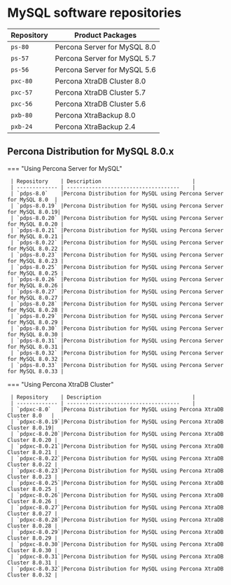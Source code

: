 # MySQL software repositories

| Repository    | Product Packages                |
| ----------    | ------------------------------- |
| `ps-80`       | Percona Server for MySQL 8.0    |
| `ps-57`       | Percona Server for MySQL 5.7    |
| `ps-56`       | Percona Server for MySQL 5.6    |
| `pxc-80`      | Percona XtraDB Cluster 8.0      |
| `pxc-57`      | Percona XtraDB Cluster 5.7      |
| `pxc-56`      | Percona XtraDB Cluster 5.6      |
| `pxb-80`      | Percona XtraBackup 8.0          |
| `pxb-24`      | Percona XtraBackup 2.4          |

## Percona Distribution for MySQL 8.0.x

=== "Using Percona Server for MySQL"

     | Repository    | Description                             |
     | ------------- | ------------------------------------    |
     | `pdps-8.0`    |Percona Distribution for MySQL using Percona Server for MySQL 8.0  |
     | `pdps-8.0.19` |Percona Distribution for MySQL using Percona Server for MySQL 8.0.19|
     | `pdps-8.0.20` |Percona Distribution for MySQL using Percona Server for MySQL 8.0.20 |
     | `pdps-8.0.21` |Percona Distribution for MySQL using Percona Server for MySQL 8.0.21 |
     | `pdps-8.0.22` |Percona Distribution for MySQL using Percona Server for MySQL 8.0.22 |
     | `pdps-8.0.23` |Percona Distribution for MySQL using Percona Server for MySQL 8.0.23 |
     | `pdps-8.0.25` |Percona Distribution for MySQL using Percona Server for MySQL 8.0.25 |
     | `pdps-8.0.26` |Percona Distribution for MySQL using Percona Server for MySQL 8.0.26 |
     | `pdps-8.0.27` |Percona Distribution for MySQL using Percona Server for MySQL 8.0.27 |
     | `pdps-8.0.28` |Percona Distribution for MySQL using Percona Server for MySQL 8.0.28 |
     | `pdps-8.0.29` |Percona Distribution for MySQL using Percona Server for MySQL 8.0.29 |
     | `pdps-8.0.30` |Percona Distribution for MySQL using Percona Server for MySQL 8.0.30 |
     | `pdps-8.0.31` |Percona Distribution for MySQL using Percona Server for MySQL 8.0.31 |
     | `pdps-8.0.32` |Percona Distribution for MySQL using Percona Server for MySQL 8.0.32 |
     | `pdps-8.0.33` |Percona Distribution for MySQL using Percona Server for MySQL 8.0.33 |

=== "Using Percona XtraDB Cluster"

     | Repository    | Description                             |
     | ------------- | ------------------------------------    |
     | `pdpxc-8.0`   |Percona Distribution for MySQL using Percona XtraDB Cluster 8.0   |
     | `pdpxc-8.0.19`|Percona Distribution for MySQL using Percona XtraDB Cluster 8.0.19|
     | `pdpxc-8.0.20`|Percona Distribution for MySQL using Percona XtraDB Cluster 8.0.20 |
     | `pdpxc-8.0.21`|Percona Distribution for MySQL using Percona XtraDB Cluster 8.0.21 |
     | `pdpxc-8.0.22`|Percona Distribution for MySQL using Percona XtraDB Cluster 8.0.22 |
     | `pdpxc-8.0.23`|Percona Distribution for MySQL using Percona XtraDB Cluster 8.0.23 |
     | `pdpxc-8.0.25`|Percona Distribution for MySQL using Percona XtraDB Cluster 8.0.25 |
     | `pdpxc-8.0.26`|Percona Distribution for MySQL using Percona XtraDB Cluster 8.0.26 |
     | `pdpxc-8.0.27`|Percona Distribution for MySQL using Percona XtraDB Cluster 8.0.27 |
     | `pdpxc-8.0.28`|Percona Distribution for MySQL using Percona XtraDB Cluster 8.0.28 |
     | `pdpxc-8.0.29`|Percona Distribution for MySQL using Percona XtraDB Cluster 8.0.29 |
     | `pdpxc-8.0.30`|Percona Distribution for MySQL using Percona XtraDB Cluster 8.0.30 |
     | `pdpxc-8.0.31`|Percona Distribution for MySQL using Percona XtraDB Cluster 8.0.31 |
     | `pdpxc-8.0.32`|Percona Distribution for MySQL using Percona XtraDB Cluster 8.0.32 |